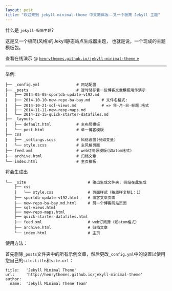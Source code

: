 ```yaml
---
layout: post
title: "欢迎来到 jekyll-minimal-theme 中文简体版——又一个极简 Jekyll 主题"
---
```


什么是 `jekyll-极简主题`?

这是又一个极简(风格)的Jekyll静态站点生成器主题，
也就是说，一个现成的主题模板包。

查看在线演示 @ [`henrythemes.github.io/jekyll-minimal-theme` »](http://gledos.science/jekyll-minimal-theme-zh-cmn-hans/)

---

举例:

```
├── _config.yml                # 网站配置
├── _posts                     # 暂时储存着一些博客文章模板用作演示
|   ├── 2014-05-05-sportdb-update-v192.md
|   ├── 2014-10-10-new-repo-ba-bay.md     # 文件名格式:
|   ├── 2014-10-21-sql-views.md           # => 年-月-日-标题.格式
|   ├── 2014-11-11-new-reop-maps.md
|   └── 2014-12-15-quick-starter-datafiles.md
├── _layouts
|   ├── default.html           # 主布局模板
|   └── post.html              # 单一博客模板
├── css
|   ├── _settings.scss         # 风格设置(例如变量)
|   └── style.scss             # 主风格页面
├── feed.xml                   # web订阅源模板(如atom格式)
├── archive.html               # 归档文章
└── index.html                 # 主页模板
```

将会生成出

```
└── _site                           # 输出生成文件夹; 网站在此生成
    ├── css
    |   └── style.css               # 页面样式（按原样复制1：1）
    ├── sportdb-update-v192.html    # 博客文章页面
    ├── new-repo-ba-bay.md.html     # 另一个博客网站页面
    ├── sql-views.html              
    ├── new-repo-maps.html          
    ├── quick-starter-datafiles.html    
    ├── feed.xml                    # web订阅源（如atom格式）
    ├── archive.html                # 归档文章
    └── index.html                  # 主页
```

使用方法：

首先删除`_posts`文件夹中的所有示例文章，然后更改`_config.yml`中的设置以使用您自己的`site.title`和`site.url`：

```
title:   'Jekyll Minimal Theme'
url:     'http://henrythemes.github.io/jekyll-minimal-theme'
author:
  name:  'Jekyll Minimal Theme Team'
```
